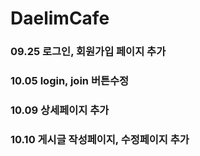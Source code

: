 # DaelimCafe

### 09.25 로그인, 회원가입 페이지 추가
### 10.05 login, join 버튼수정
### 10.09 상세페이지 추가
### 10.10 게시글 작성페이지, 수정페이지 추가

